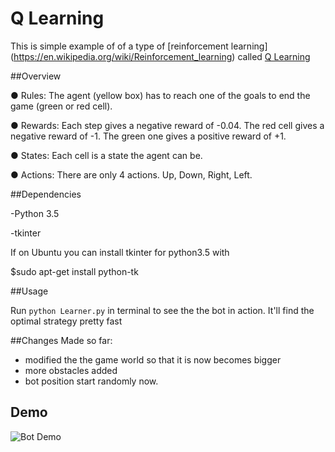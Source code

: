 # Q Learning

This is simple example of of a type of [reinforcement learning] (https://en.wikipedia.org/wiki/Reinforcement_learning) called [Q Learning](https://en.wikipedia.org/wiki/Q-learning)

##Overview

● Rules: The agent (yellow box) has to reach one of the goals to end the game (green or red cell).

● Rewards: Each step gives a negative reward of -0.04. The red cell gives a negative reward of -1. The green one gives a positive reward of +1.

● States: Each cell is a state the agent can be.

● Actions: There are only 4 actions. Up, Down, Right, Left.

##Dependencies

-Python 3.5

-tkinter

If on Ubuntu you can install tkinter for python3.5 with

$sudo apt-get install python-tk

##Usage


Run `python Learner.py` in terminal to see the the bot in action. It'll find the optimal strategy pretty fast

##Changes Made so far:

* modified the the game world so that it is now becomes bigger 
* more obstacles added
* bot position start randomly now.

## Demo

![Bot Demo](http://i.imgur.com/Ms6tcYr.png)







